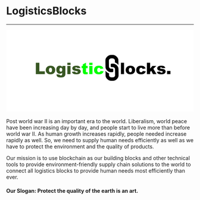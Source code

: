 # LogisticsBlocks
----
![Supply Image](Images/Logo1.PNG)

Post world war II is an important era to the world. Liberalism, world peace have been increasing day by day, and people start to live more than before world war II. As human growth increases rapidly, people needed increase rapidly as well. So, we need to supply human needs efficiently as well as we have to protect the environment and the quality of products.

Our mission is to use blockchain as our building blocks and other technical tools to provide environment-friendly supply chain solutions to the world to connect all logistics blocks to provide human needs most efficiently than ever. 

#### Our Slogan:  Protect the quality of the earth is an art.   
